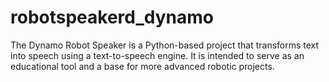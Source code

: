 # robotspeakerd_dynamo
 The Dynamo Robot Speaker is a Python-based project that transforms text into speech using a text-to-speech engine. It is intended to serve as an educational tool and a base for more advanced robotic projects.
